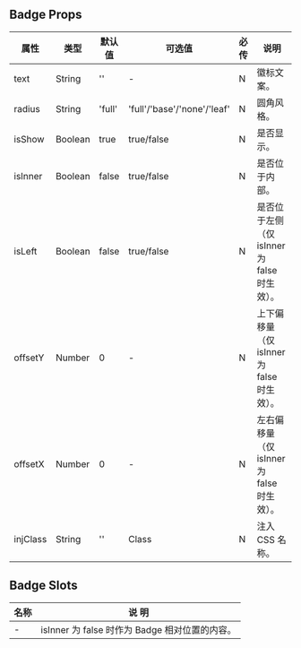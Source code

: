 ## Badge Props

| 属性     | 类型    | 默认值 | 可选值                      | 必传 | 说明                                         |
| -------- | ------- | ------ | --------------------------- | ---- | -------------------------------------------- |
| text     | String  | ''     | -                           | N    | 徽标文案。                                   |
| radius   | String  | 'full' | 'full'/'base'/'none'/'leaf' | N    | 圆角风格。                                   |
| isShow   | Boolean | true   | true/false                  | N    | 是否显示。                                   |
| isInner  | Boolean | false  | true/false                  | N    | 是否位于内部。                               |
| isLeft   | Boolean | false  | true/false                  | N    | 是否位于左侧（仅 isInner 为 false 时生效）。 |
| offsetY  | Number  | 0      | -                           | N    | 上下偏移量（仅 isInner 为 false 时生效）。   |
| offsetX  | Number  | 0      | -                           | N    | 左右偏移量（仅 isInner 为 false 时生效）。   |
| injClass | String  | ''     | Class                       | N    | 注入 CSS 名称。                              |

## Badge Slots

| 名称 | 说 明                                          |
| ---- | ---------------------------------------------- |
| -    | isInner 为 false 时作为 Badge 相对位置的内容。 |
